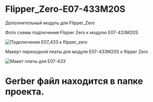 # Flipper_Zero-E07-433M20S
Дополнительный модуль для Flipper_Zero

Фото схемы подлючения Flipper Zero к модулю E07-433M20S

![Подключение E07_433 к flipper_zero](https://github.com/user-attachments/assets/c0f3217e-77fa-4022-864a-339ae40989cd)

Макерт переходной платы для модуля E07-433M20S к flipper Zero

![Макет платы для E07-433](https://github.com/user-attachments/assets/c8ff7283-364f-4f41-970c-4284ee9469c4)

# Gerber файл находится в папке проекта.
